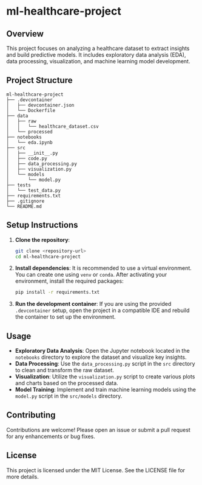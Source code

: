 # ml-healthcare-project

## Overview
This project focuses on analyzing a healthcare dataset to extract insights and build predictive models. It includes exploratory data analysis (EDA), data processing, visualization, and machine learning model development.

## Project Structure
```
ml-healthcare-project
├── .devcontainer
│   ├── devcontainer.json
│   └── Dockerfile
├── data
│   ├── raw
│   │   └── healthcare_dataset.csv
│   └── processed
├── notebooks
│   └── eda.ipynb
├── src
│   ├── __init__.py
│   ├── code.py
│   ├── data_processing.py
│   ├── visualization.py
│   └── models
│       └── model.py
├── tests
│   └── test_data.py
├── requirements.txt
├── .gitignore
└── README.md
```

## Setup Instructions
1. **Clone the repository**:
   ```bash
   git clone <repository-url>
   cd ml-healthcare-project
   ```

2. **Install dependencies**:
   It is recommended to use a virtual environment. You can create one using `venv` or `conda`. After activating your environment, install the required packages:
   ```bash
   pip install -r requirements.txt
   ```

3. **Run the development container**:
   If you are using the provided `.devcontainer` setup, open the project in a compatible IDE and rebuild the container to set up the environment.

## Usage
- **Exploratory Data Analysis**: Open the Jupyter notebook located in the `notebooks` directory to explore the dataset and visualize key insights.
- **Data Processing**: Use the `data_processing.py` script in the `src` directory to clean and transform the raw dataset.
- **Visualization**: Utilize the `visualization.py` script to create various plots and charts based on the processed data.
- **Model Training**: Implement and train machine learning models using the `model.py` script in the `src/models` directory.

## Contributing
Contributions are welcome! Please open an issue or submit a pull request for any enhancements or bug fixes.

## License
This project is licensed under the MIT License. See the LICENSE file for more details.
